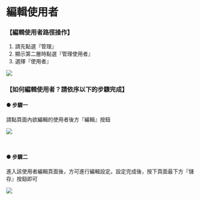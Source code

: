 # 編輯使用者

### 【編輯使用者路徑操作】  

1. 請先點選『管理』
2. 顯示第二層時點選『管理使用者』
3. 選擇『使用者』

![](/_image/manage/user.png)


### 【如何編輯使用者？請依序以下的步驟完成】  

#### ● 步驟一  

請點頁面內欲編輯的使用者後方『編輯』按鈕

![](/_image/manage/user-edit.png)

</br>

#### ● 步驟二 

進入該使用者編輯頁面後，方可進行編輯設定。設定完成後，按下頁面最下方『儲存』按鈕即可

![](/_image/manage/user-edit-page.png)